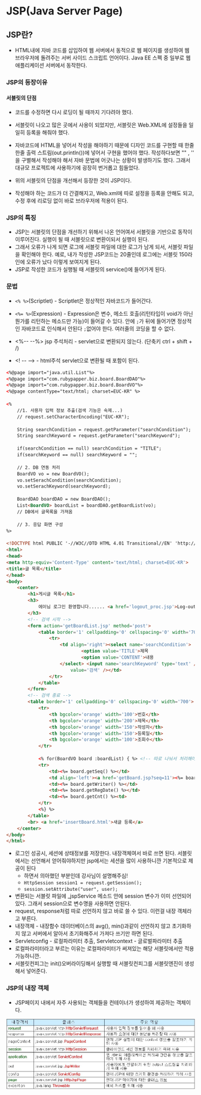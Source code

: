 # JSP(Java Server Page)
## JSP란?
* HTML내에 자바 코드를 삽입하여 웹 서버에서 동적으로 웹 페이지를 생성하여 웹 브라우저에 돌려주는 서버 사이드 스크립트 언어이다.
Java EE 스펙 중 일부로 웹 애플리케이션 서버에서 동작한다.

### JSP의 등장이유
#### 서블릿의 단점
* 코드를 수정하면 다시 로딩이 될 때까지 기다려야 했다.
* 서블릿이 나오고 많은 곳에서 사용이 되었지만, 서블릿은 Web.XML에 설정들을 일일히 등록을 해줘야 했다.
* 자바코드에 HTML을 넣어서 작성을 해야하기 때문에 디자인 코드를 구현할 때 한줄 한줄 출력 스트림(out.println())에 넣어서
구현을 했어야 했다. 작성하다보면 "" , '' 을 구별해서 작성해야 해서 자바 문법에 어긋나는 상황이 발생하기도 했다.
그래서 대규모 프로젝트에 사용하기에 굉장히 번거롭고 힘들었다.

* 위의 서블릿의 단점을 개선해서 등장한 것이 JSP이다.
* 작성해야 하는 코드가 더 간결해지고, Web.xml에 따로 설정을 등록을 안해도 되고, 수정 후에 리로딩 없이 바로 브라우저에 적용이 된다.

### JSP의 특징
* JSP는 서블릿의 단점을 개선하기 위해서 나온 언어여서 서블릿을 기반으로 동작이 이루어진다.
실행이 될 때 서블릿으로 변환이되서 실행이 된다.
* 그래서 오류가 나게 되면 로그에 서블릿 파일에 대한 로그가 남게 되서, 서블릿 파일을 확인해야 한다.
예로, 내가 작성한 JSP코드는 20줄인데 로그에는 서블릿 150라인에 오류가 났다 이렇게 보여지게 된다.
* JSP로 작성한 코드가 실행될 때 서블릿의 service()에 들어가게 된다.

### 문법
* `<% %>`(Scriptlet) - Scriptlet은 정상적인 자바코드가 들어간다.
* `<%= %>`(Expression) - Expression은 변수, 메소드 호출(리턴타입이 void가 아닌 뭔가를 리턴하는 메소드만 가능)이 들어갈 수 있다. 
안에 `;`가 뒤에 들어가면 정상적인 자바코드로 인식해서 안된다 ` ; `없어야 한다. 여러줄의 코딩을 할 수 없다.

* <%-- --%> jsp 주석처리  - servlet으로 변환되지 않는다. (단축키 ctrl + shift + /) 
* <! -- --> - html주석 servlet으로 변환될 때 포함이 된다.

```html
<%@page import="java.util.List"%>
<%@page import="com.rubypapper.biz.board.BoardDAO"%>
<%@page import="com.rubypapper.biz.board.BoardVO"%>
<%@page contentType="text/html; charset=EUC-KR" %>

<%
    //1. 사용자 입력 정보 추출(검색 기능은 숙제...)
	// request.setCharacterEncoding("EUC-KR");
	
	String searchCondition = request.getParameter("searchCondition"); 
	String searchKeyword = request.getParameter("searchKeyword");
	
	if(searchCondition == null) searchCondition = "TITLE";
	if(searchKeyword == null) searchKeyword = "";
	
	// 2. DB 연동 처리
	BoardVO vo = new BoardVO();
	vo.setSerachCondition(searchCondition);
	vo.setSerachKeyword(searchKeyword);
	
	BoardDAO boardDAO = new BoardDAO();
	List<BoardVO> boardList = boardDAO.getBoardList(vo);
	// DB에서 글목록을 가져옴
	
	// 3. 응답 화면 구성
%>

<!DOCTYPE html PUBLIC '-//W3C//DTD HTML 4.01 Transitional//EN' 'http://www.w3.org/TR/html4/loose.dtd'>
<html>
<head>
<meta http-equiv='Content-Type' content='text/html; charset=EUC-KR'>
<title>글 목록</title>
</head>
<body>
	<center>
		<h1>게시글 목록</h1>
		<h3>
			에이님 로그인 환영합니다...... <a href='logout_proc.jsp'>Log-out</a>
		</h3>
		<!-- 검색 시작 -->
		<form action='getBoardList.jsp' method='post'>
			<table border='1' cellpadding='0' cellspacing='0' width='700'>
				<tr>
					<td align='right'><select name='searchCondition'>
							<option value='TITLE'>제목
							<option value='CONTENT'>내용
					</select> <input name='searchKeyword' type='text' /> <input type='submit'
						value='검색' /></td>
				</tr>
			</table>
		</form>
		<!-- 검색 종료 -->
		<table border='1' cellpadding='0' cellspacing='0' width='700'>
			<tr>
				<th bgcolor='orange' width='100'>번호</th>
				<th bgcolor='orange' width='200'>제목</th>
				<th bgcolor='orange' width='150'>작성자</th>
				<th bgcolor='orange' width='150'>등록일</th>
				<th bgcolor='orange' width='100'>조회수</th>
			</tr>

			<% for(BoardVO board :boardList) { %> <!-- 따로 나눠서 처리해야함 -->
			<tr>
				<td><%= board.getSeq() %></td>
				<td align='left'><a href='getBoard.jsp?seq=11'><%= board.getTitle() %></a></td>
				<td><%= board.getWriter() %></td>
				<td><%= board.getRegDate() %></td>
				<td><%= board.getCnt() %><td>
			</tr>
			<%} %>
		</table>
		<br> <a href='insertBoard.html'>새글 등록</a>
	</center>
</body>
</html>
```
* 로그인 성공시, 세션에 상태정보를 저장한다. 내장객체여서 바로 쓰면 된다. 서블릿에서는 선언해서 얻어줘야하지만 jsp에서는 세션을 많이 사용하니깐 기본적으로 제공이 된다
  * 하면서 의아했던 부분인데 강사님이 설명해주심!
  * `HttpSession session1 = request.getSession();` 
  * `session.setAttribute("user", user);`
* 변환되는 서블릿 파일에 _jspService 메소드 안에 session 변수가 이미 선언되어 있다. 그래서 session으로 변수명을 사용하면 안된다.
*  request, response처럼  따로 선언하지 않고 바로 쓸 수 있다. 이런걸 내장 객체라고 부른다.
* 내장객체 - 내장함수 데이터베이스의 avg(), min()과같이 선언하지 않고 초기화하지 않고 서버에서 알아서 초기화해주서 가져다 쓰기만 하면 된다.
* Servletconfig - 로컬파라미터 추출, Servletcontext - 글로벌파라미터 추출
* 로컬파라미터라고 부르는 이유는  로컬파라미터가 써져있는 해당 서블릿에서만 적용가능하니깐.
* 서블릿컨피그는 init()오버라이딩해서  실행할 때 서블릿컨피그를 서블릿엔진이 생성해서 넣어준다.
### JSP의 내장 객체
* JSP페이지 내에서 자주 사용되는 객체들을 컨테이너가 생성하여 제공하는 객체이다.

![JSP내장객체](/Java/documents/images/JSP내장객체.jpg)

